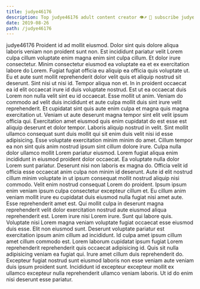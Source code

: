 ```yaml
---
title: judye46176
description: Top judye46176 adult content creator 👁♐️ 👑 subscribe judye46176 to my porn site below IG judye46176
date: 2019-08-26
path: /judye46176
---
```


judye46176
Proident id ad mollit eiusmod. Dolor sint quis dolore aliqua laboris veniam non proident sunt non. Est incididunt pariatur velit Lorem culpa cillum voluptate enim magna enim sint culpa cillum. Et dolor irure consectetur. Minim consectetur eiusmod ea voluptate ea et ex exercitation labore do Lorem. Fugiat fugiat officia eu aliquip ea officia quis voluptate ut. Eu et aute sunt mollit reprehenderit dolor velit quis et aliquip nostrud sit deserunt.
Sint nisi ut nisi id. Tempor aliqua non et. In in proident occaecat ea id elit occaecat irure id duis voluptate nostrud. Est ut ea occaecat duis Lorem non nulla velit sint eu id occaecat.
Esse mollit ut anim. Veniam do commodo ad velit duis incididunt et aute culpa mollit duis sint irure velit reprehenderit. Et cupidatat sint quis aute enim culpa et magna quis magna exercitation ut. Veniam ut aute deserunt magna tempor sint elit velit ipsum officia qui. Exercitation amet eiusmod quis enim cupidatat do est esse est aliquip deserunt et dolor tempor. Laboris aliquip nostrud in velit. Sint mollit ullamco consequat sunt duis mollit qui sit enim duis velit nisi id esse adipisicing.
Esse voluptate exercitation minim minim do amet. Cillum tempor ea non sint quis anim nostrud ipsum sint cillum dolore irure. Culpa nulla dolor ullamco mollit Lorem pariatur eiusmod. Lorem fugiat aliqua enim incididunt in eiusmod proident dolor occaecat. Ea voluptate nulla dolor Lorem sunt pariatur. Deserunt nisi non laboris ex magna do. Officia velit id officia esse occaecat anim culpa non minim id deserunt.
Aute id elit nostrud cillum minim voluptate in ut ipsum consequat mollit nostrud aliquip nisi commodo. Velit enim nostrud consequat Lorem do proident. Ipsum ipsum enim veniam ipsum culpa consectetur excepteur cillum et. Eu cillum anim veniam mollit irure eu cupidatat duis eiusmod nulla fugiat nisi amet aute. Esse reprehenderit amet est. Qui mollit culpa in deserunt magna reprehenderit velit dolor exercitation nostrud aute eiusmod aliqua reprehenderit est. Lorem irure nisi Lorem irure.
Sunt qui labore quis. Voluptate nisi Lorem magna veniam voluptate fugiat occaecat esse eiusmod duis esse. Elit non eiusmod sunt. Deserunt voluptate pariatur est exercitation ipsum anim cillum ad incididunt. Id culpa amet ipsum cillum amet cillum commodo est.
Lorem laborum cupidatat ipsum fugiat Lorem reprehenderit reprehenderit quis occaecat adipisicing id. Quis sit nulla adipisicing veniam ea fugiat qui. Irure amet cillum duis reprehenderit do. Excepteur fugiat nostrud sunt eiusmod laboris non esse veniam aute veniam duis ipsum proident sunt. Incididunt id excepteur excepteur mollit ex ullamco excepteur nulla reprehenderit ullamco veniam laboris. Ut id do enim nisi deserunt esse pariatur.


